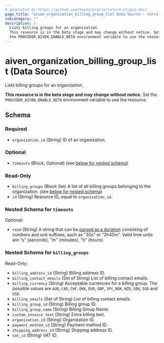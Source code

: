 ```yaml
---
# generated by https://github.com/hashicorp/terraform-plugin-docs
page_title: "aiven_organization_billing_group_list Data Source - terraform-provider-aiven"
subcategory: ""
description: |-
  Lists billing groups for an organization.
  This resource is in the beta stage and may change without notice. Set
  the PROVIDER_AIVEN_ENABLE_BETA environment variable to use the resource.
---
```


# aiven_organization_billing_group_list (Data Source)

Lists billing groups for an organization. 

**This resource is in the beta stage and may change without notice.** Set
the `PROVIDER_AIVEN_ENABLE_BETA` environment variable to use the resource.



<!-- schema generated by tfplugindocs -->
## Schema

### Required

- `organization_id` (String) ID of an organization.

### Optional

- `timeouts` (Block, Optional) (see [below for nested schema](#nestedblock--timeouts))

### Read-Only

- `billing_groups` (Block Set) A list of all billing groups belonging to the organization. (see [below for nested schema](#nestedblock--billing_groups))
- `id` (String) Resource ID, equal to `organization_id`.

<a id="nestedblock--timeouts"></a>
### Nested Schema for `timeouts`

Optional:

- `read` (String) A string that can be [parsed as a duration](https://pkg.go.dev/time#ParseDuration) consisting of numbers and unit suffixes, such as "30s" or "2h45m". Valid time units are "s" (seconds), "m" (minutes), "h" (hours).


<a id="nestedblock--billing_groups"></a>
### Nested Schema for `billing_groups`

Read-Only:

- `billing_address_id` (String) Billing address ID.
- `billing_contact_emails` (Set of String) List of billing contact emails.
- `billing_currency` (String) Acceptable currencies for a billing group. The possible values are `AUD`, `CAD`, `CHF`, `DKK`, `EUR`, `GBP`, `JPY`, `NOK`, `NZD`, `SEK`, `SGD` and `USD`.
- `billing_emails` (Set of String) List of billing contact emails.
- `billing_group_id` (String) Billing group ID.
- `billing_group_name` (String) Billing Group Name.
- `custom_invoice_text` (String) Extra billing text.
- `organization_id` (String) Organization ID.
- `payment_method_id` (String) Payment method ID.
- `shipping_address_id` (String) Shipping address ID.
- `vat_id` (String) VAT ID.
